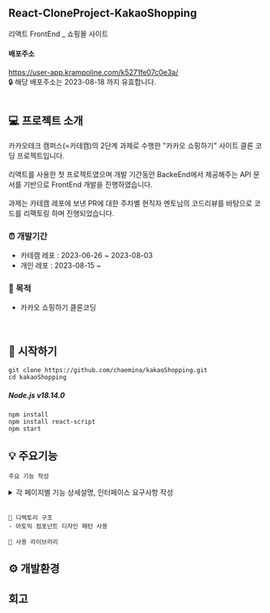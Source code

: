 ## React-CloneProject-KakaoShopping
 리액트 FrontEnd _ 쇼핑몰 사이트 

#### 배포주소
https://user-app.krampoline.com/k5271fe07c0e3a/
<br/>
:lock: 해당 배포주소는 2023-08-18 까지 유효합니다. 
<br/>
<br/>
## :computer: 프로젝트 소개 
카카오테크 캠퍼스(=카테캠)의 2단계 과제로 수행한 "카카오 쇼핑하기" 사이트 클론 코딩 프로젝트입니다. 
<br/>
<br/>
리액트를 사용한 첫 프로젝트였으며 개발 기간동안 BackeEnd에서 제공해주는 API 문서를 기반으로 FrontEnd 개발을 진행하였습니다. 
<br/>
<br/>
과제는 카테캠 레포에 보낸 PR에 대한 주차별 현직자 멘토님의 코드리뷰를 바탕으로 코드를 리팩토링 하며 진행되었습니다. 
### :alarm_clock: 개발기간 
- 카테캠 레포 : 2023-06-26 ~ 2023-08-03
- 개인 레포 : 2023-08-15 ~
### 🔎 목적 
- 카카오 쇼핑하기 클론코딩 
<br/>

## :rocket: 시작하기 

```
git clone https://github.com/chaemina/kakaoShopping.git
cd kakaoShopping
```

##### Node.js v18.14.0
```
npm install
npm install react-script
npm start
```

## 💡 주요기능 

```
주요 기능 작성

```

<details>
<summary>각 페이지별 기능 상세설명, 인터페이스 요구사항 작성</summary>

### MainLayout 공통 레이아웃 

- **메인페이지, 상품 조회 페이지**
    
    > - 핵심기능 : 전체 상품 조회, 주요 페이지 이동 
    > - 기능 상세 설명 : 전체 상품 조회 API로 주문이 가능한 전체 상품 목록 가져오기, 상품 이미지, 상품명, 가격정보를 사용자 화면에 출력 
    > - 인터페이스 요구사항 : 해당 구조를 화면에 출력
    > > - *Header*  상단에 고정된 navigation bar로 하위페이지(주요메뉴)로 이동 드롭다운(카테고리, 마이페이지)
    > > - *main banner*  Carousel (지정 프로모션)
    > > - *content*  상품을 분류하는 tab과 상품을 여러개 나열하는 카드 레이아웃 지정
    > > - *side bar*  할인, 적립, 후기 정보를 나타내는 배너 (플로팅 X, pagination사용한 카드 레이아웃) 



- **개별 상품 상세 페이지**

    > - 핵심기능 : 개별 상품 상세 조회 
    > - 기능 상세 설명 : 특정 상품 카드를 클릭하면 상품조회와 옵션조회 API를 통해 해당상품에 대한 상세정보와 옵션을 가져와 화면에 출력 
    > - 인터페이스 요구사항 :

| 입력 | 출력 |
|-|-|
| 특정 상품 클릭 | 1. 상품 정보 출력(상세정보, 리뷰, 문의를 _tab_으로 분류) |
|               | 2. 옵션 선택 플로팅 배너 |


### 단독 레이아웃 

- **로그인 페이지**

    > - 핵심기능 : 회원 서비스 이용을 위한 로그인
    > - 기능 상세 설명 : 이메일과 비밀번호 입력 후 로그인 버튼을 클릭하여 리덕스로 상태 처리 , 로그인 성공 시 응답으로 받은 token을 localstorage에 저장하여 유효한 사용자임을 인증할 수 있음. 적절하지 않은 값이 들어온 경우 API 요청을 보내기 전에 프론트에서 에러 캐칭
    > - 인터페이스 요구사항 :

| 입력 | 출력 |
|-|-|
| input field 에 이메일과 비밀번호를 입력  | 입력값 유효성 검사  |
| 로그인 버튼 클릭 | 유효한 사용자 일 경우 메인페이지로 리다이렉트 |



- **회원가입 페이지**

    > - 핵심기능 : 회원 서비스 이용을 위한 회원 가입
    > - 기능 상세 설명 : 회원정보 입력 후 회원가입 버튼을 클릭하여 리덕스로 상태처리, 적절하지 않은 값이 들어온 경우 API 요청을 보내기 전에 프론트에서 에러 캐칭 
    > - 인터페이스 요구사항 :

| 입력 | 출력 |
|-|-|
| 회원가입 버튼 클릭 | 회원가입 성공 시 메인페이지로 리다이렉트  |


### RequiredAuthLayout 사용자 인증 레이아웃 

- **장바구니 페이지**

    > - 핵심기능 : 장바구니 상품 옵션 확인 및 수량 결정
    > - 기능 상세 설명 : 상품 별 구매금액 소계, 전체 주문합계 금액 출력 (금액은 백앤드에서 계산), 주문하기 버튼 클릭 시 주문하기 페이지로 이동
    > - 인터페이스 요구사항 :

| 입력 | 출력 |
|-|-|
| 주문 상품 + 버튼 | 주문 상품 수량 추가 |
| 주문 상품 - 버튼 | 주문 상품 수량 감소 |
| 주문하기 버튼 클릭 | 주문하기 페이지로 이동 |




- **주문하기 페이지**

    > - 핵심기능 : 주문 상품 결제 진행 
    > - 기능 상세 설명 : 장바구니에 담긴 상품들의 정보와 수량 확인, 일반 결제 금액 출력 
    > - 인터페이스 요구사항 :

| 입력 | 출력 |
|-|-|
| 결제하기 버튼 클릭 | 결제 진행 |



- **주문 완료 페이지**

    > - 핵심기능 : 주문 결과 확인 
    > - 기능 상세 설명 : 결제 성공 시, 주문 상품에 대한 주문 결과 출력 
    > - 인터페이스 요구사항 : 정상적으로 구매가 완료되었다는 메세지와 주문 상품 정보를 출력 




- - -
</details>
<br/>

```
📌 디렉토리 구조
- 아토믹 컴포넌트 디자인 패턴 사용

📌 사용 라이브러리
```

## ⚙ 개발환경 

## 회고

